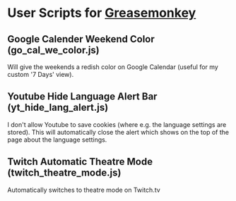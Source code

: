 User Scripts for [Greasemonkey](http://www.greasespot.net/)
===========================================================

## Google Calender Weekend Color (go_cal_we_color.js)
Will give the weekends a redish color on Google Calendar (useful for my custom
'7 Days' view).


## Youtube Hide Language Alert Bar (yt_hide_lang_alert.js)
I don't allow Youtube to save cookies (where e.g. the language settings are
stored).
This will automatically close the alert which shows on the top of the page about
the language settings.


## Twitch Automatic Theatre Mode (twitch_theatre_mode.js)
Automatically switches to theatre mode on Twitch.tv
